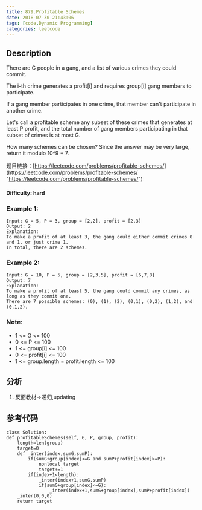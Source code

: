 ```yaml
---
title: 879.Profitable Schemes
date: 2018-07-30 21:43:06
tags: [code,Dynamic Programming]
categories: leetcode
---
```

## Description

There are G people in a gang, and a list of various crimes they could commit.

The i-th crime generates a profit[i] and requires group[i] gang members to participate.

If a gang member participates in one crime, that member can't participate in another crime.

Let's call a profitable scheme any subset of these crimes that generates at least P profit, and the total number of gang members participating in that subset of crimes is at most G.

How many schemes can be chosen?  Since the answer may be very large, return it modulo 10^9 + 7.

题目链接：[https://leetcode.com/problems/profitable-schemes/](https://leetcode.com/problems/profitable-schemes/ "https://leetcode.com/problems/profitable-schemes/")

#### Difficulty: hard

<!-- more -->

### Example 1:

	Input: G = 5, P = 3, group = [2,2], profit = [2,3]
	Output: 2
	Explanation: 
	To make a profit of at least 3, the gang could either commit crimes 0 and 1, or just crime 1.
	In total, there are 2 schemes.

### Example 2:

	Input: G = 10, P = 5, group = [2,3,5], profit = [6,7,8]
	Output: 7
	Explanation: 
	To make a profit of at least 5, the gang could commit any crimes, as long as they commit one.
	There are 7 possible schemes: (0), (1), (2), (0,1), (0,2), (1,2), and (0,1,2).

### Note:

- 1 <= G <= 100
- 0 <= P <= 100
- 1 <= group[i] <= 100
- 0 <= profit[i] <= 100
- 1 <= group.length = profit.length <= 100

## 分析

1. 反面教材->递归,updating

## 参考代码

	class Solution:
    def profitableSchemes(self, G, P, group, profit):
        length=len(group)
        target=0
        def _inter(index,sumG,sumP):
            if(sumG+group[index]<=G and sumP+profit[index]>=P):
                nonlocal target
                target+=1
            if(index+1<length):
                _inter(index+1,sumG,sumP)
                if(sumG+group[index]<=G):
                    _inter(index+1,sumG+group[index],sumP+profit[index])
        _inter(0,0,0)
        return target
        